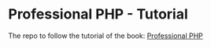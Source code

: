 # Professional PHP - Tutorial
The repo to follow the tutorial of the book: [Professional PHP](https://amzn.to/31rr8S1)
